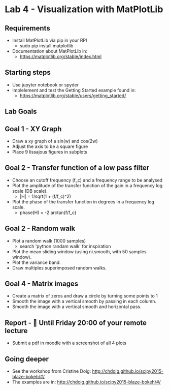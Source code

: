 # Lab 4 - Visualization with MatPlotLib


## Requirements

* Install MatPlotLib via pip in your RPI
  *  sudo pip install matplotlib
* Documentation about MatPlotLib in:
  *  https://matplotlib.org/stable/index.html


## Starting steps

* Use jupyter notebook or spyder
* Implelement and test the Getting Started example found in:
  * https://matplotlib.org/stable/users/getting_started/

## Lab Goals

## Goal 1 - XY Graph

* Draw a xy graph of a sin(w) and cos(2w)
* Adjust the axis to be a square figure
* Place 9 lissajous figures in subplots

## Goal 2 - Transfer function of a low pass filter

* Choose an cutoff frequency (f_c) and a frequency range to be analysed 
* Plot the amplitude of the transfer function of the gain in a frequency log scale (DB scale).
  * |H| = 1/sqrt(1 + (f/f_c)^2)
* Plot the phase of the transfer function in degrees in a frequency log scale.
  * phase(H) = -2 arctan(f/f_c)


## Goal 2 - Random walk

* Plot a random walk (1000 samples)
  * search 'python randam walk' for inspiration
* Plot the mean sliding window (using ni.smooth, with 50 samples window).
* Plot the variance band.
* Draw multiples superimposed random walks.


## Goal 4 - Matrix images

* Create a matrix of zeros and draw a circle 
by turning some points to 1
* Smooth the image with a vertical smooth by passing in each column.
* Smooth the image with a vertical smooth and horizontal pass.


## Report - :red_circle: Until Friday 20:00 of your remote lecture

* Submit a pdf in moodle with a screenshot of all 4 plots


## Going deeper 
* See the workshop from Cristine Doig: http://chdoig.github.io/scipy2015-blaze-bokeh/#/
* The examples are in: http://chdoig.github.io/scipy2015-blaze-bokeh/#/
